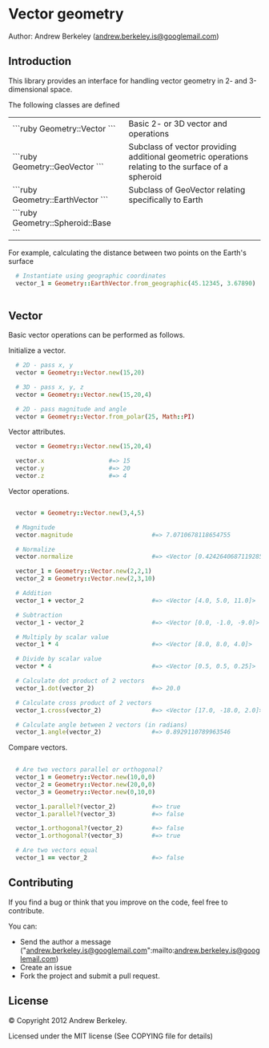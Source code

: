 Vector geometry
========

Author: Andrew Berkeley (andrew.berkeley.is@googlemail.com)

Introduction
------------
This library provides an interface for handling vector geometry in 2- and 3-dimensional space.

The following classes are defined

<table>
  <tr>
    <td>```ruby Geometry::Vector ```</td>
    <td> Basic 2- or 3D vector and operations</td>
  </tr>
  <tr>
    <td>```ruby Geometry::GeoVector ```</td>
    <td>Subclass of vector providing additional geometric operations relating to the surface of a spheroid</td>
  </tr>
  <tr>
    <td>```ruby Geometry::EarthVector ```</td>
    <td>Subclass of GeoVector relating specifically to Earth</td>
  </tr>
  <tr>
    <td>```ruby Geometry::Spheroid::Base ```</td>
    <td></td>
  </tr>
</table>

For example, calculating the distance between two points on the Earth's surface

```ruby
  # Instantiate using geographic coordinates
  vector_1 = Geometry::EarthVector.from_geographic(45.12345, 3.67890)
  
```

Vector
------

Basic vector operations can be performed as follows.

Initialize a vector.

```ruby
  # 2D - pass x, y
  vector = Geometry::Vector.new(15,20)

  # 3D - pass x, y, z
  vector = Geometry::Vector.new(15,20,4)

  # 2D - pass magnitude and angle 
  vector = Geometry::Vector.from_polar(25, Math::PI)
```

Vector attributes.

```ruby
  vector = Geometry::Vector.new(15,20,4)

  vector.x                  #=> 15
  vector.y                  #=> 20
  vector.z                  #=> 4

```

Vector operations.

```ruby

  vector = Geometry::Vector.new(3,4,5)

  # Magnitude
  vector.magnitude                      #=> 7.0710678118654755

  # Normalize
  vector.normalize                      #=> <Vector [0.4242640687119285, 0.565685424949238, 0.7071067811865475]>

  vector_1 = Geometry::Vector.new(2,2,1)
  vector_2 = Geometry::Vector.new(2,3,10)

  # Addition
  vector_1 + vector_2                   #=> <Vector [4.0, 5.0, 11.0]>

  # Subtraction
  vector_1 - vector_2                   #=> <Vector [0.0, -1.0, -9.0]>

  # Multiply by scalar value
  vector_1 * 4                          #=> <Vector [8.0, 8.0, 4.0]>

  # Divide by scalar value
  vector * 4                            #=> <Vector [0.5, 0.5, 0.25]>

  # Calculate dot product of 2 vectors
  vector_1.dot(vector_2)                #=> 20.0

  # Calculate cross product of 2 vectors
  vector_1.cross(vector_2)              #=> <Vector [17.0, -18.0, 2.0]>

  # Calculate angle between 2 vectors (in radians)
  vector_1.angle(vector_2)              #=> 0.8929110789963546 

```

Compare vectors.

```ruby
  
  # Are two vectors parallel or orthogonal?
  vector_1 = Geometry::Vector.new(10,0,0)
  vector_2 = Geometry::Vector.new(20,0,0)
  vector_3 = Geometry::Vector.new(0,10,0)

  vector_1.parallel?(vector_2)          #=> true
  vector_1.parallel?(vector_3)          #=> false

  vector_1.orthogonal?(vector_2)        #=> false
  vector_1.orthogonal?(vector_3)        #=> true

  # Are two vectors equal
  vector_1 == vector_2                  #=> false
```

Contributing
------------

If you find a bug or think that you improve on the code, feel free to contribute.

You can:

* Send the author a message ("andrew.berkeley.is@googlemail.com":mailto:andrew.berkeley.is@googlemail.com)
* Create an issue
* Fork the project and submit a pull request.


License
-------

© Copyright 2012 Andrew Berkeley.

Licensed under the MIT license (See COPYING file for details)